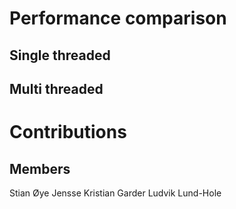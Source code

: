 # Performance comparison

## Single threaded

## Multi threaded

# Contributions
## Members
Stian Øye Jensse
Kristian Garder
Ludvik Lund-Hole